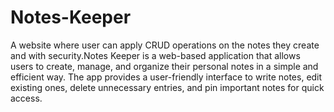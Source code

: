 ﻿# Notes-Keeper
A website where user can apply CRUD operations on the notes they create and with security.Notes Keeper is a web-based application that allows users to create, manage, and organize their personal notes in a simple and efficient way. The app provides a user-friendly interface to write notes, edit existing ones, delete unnecessary entries, and pin important notes for quick access.
